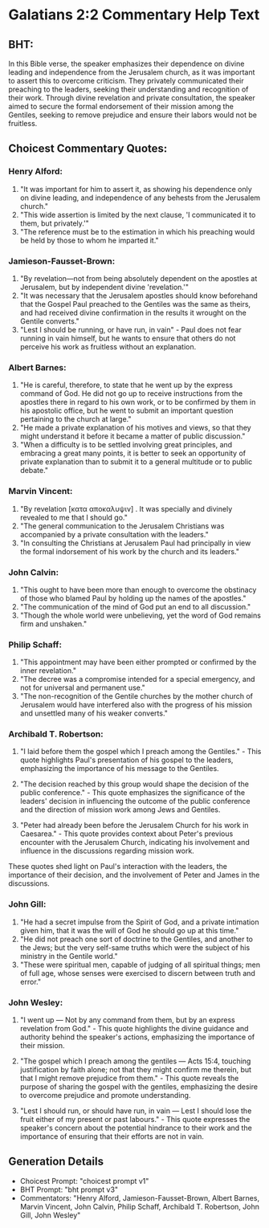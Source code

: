 # Galatians 2:2 Commentary Help Text

## BHT:
In this Bible verse, the speaker emphasizes their dependence on divine leading and independence from the Jerusalem church, as it was important to assert this to overcome criticism. They privately communicated their preaching to the leaders, seeking their understanding and recognition of their work. Through divine revelation and private consultation, the speaker aimed to secure the formal endorsement of their mission among the Gentiles, seeking to remove prejudice and ensure their labors would not be fruitless.

## Choicest Commentary Quotes:
### Henry Alford:
1. "It was important for him to assert it, as showing his dependence only on divine leading, and independence of any behests from the Jerusalem church."
2. "This wide assertion is limited by the next clause, 'I communicated it to them, but privately.'"
3. "The reference must be to the estimation in which his preaching would be held by those to whom he imparted it."

### Jamieson-Fausset-Brown:
1. "By revelation—not from being absolutely dependent on the apostles at Jerusalem, but by independent divine 'revelation.'"
2. "It was necessary that the Jerusalem apostles should know beforehand that the Gospel Paul preached to the Gentiles was the same as theirs, and had received divine confirmation in the results it wrought on the Gentile converts."
3. "Lest I should be running, or have run, in vain" - Paul does not fear running in vain himself, but he wants to ensure that others do not perceive his work as fruitless without an explanation.

### Albert Barnes:
1. "He is careful, therefore, to state that he went up by the express command of God. He did not go up to receive instructions from the apostles there in regard to his own work, or to be confirmed by them in his apostolic office, but he went to submit an important question pertaining to the church at large."
2. "He made a private explanation of his motives and views, so that they might understand it before it became a matter of public discussion."
3. "When a difficulty is to be settled involving great principles, and embracing a great many points, it is better to seek an opportunity of private explanation than to submit it to a general multitude or to public debate."

### Marvin Vincent:
1. "By revelation [κατα αποκαλυψιν] . It was specially and divinely revealed to me that I should go."
2. "The general communication to the Jerusalem Christians was accompanied by a private consultation with the leaders."
3. "In consulting the Christians at Jerusalem Paul had principally in view the formal indorsement of his work by the church and its leaders."

### John Calvin:
1. "This ought to have been more than enough to overcome the obstinacy of those who blamed Paul by holding up the names of the apostles."
2. "The communication of the mind of God put an end to all discussion."
3. "Though the whole world were unbelieving, yet the word of God remains firm and unshaken."

### Philip Schaff:
1. "This appointment may have been either prompted or confirmed by the inner revelation."
2. "The decree was a compromise intended for a special emergency, and not for universal and permanent use."
3. "The non-recognition of the Gentile churches by the mother church of Jerusalem would have interfered also with the progress of his mission and unsettled many of his weaker converts."

### Archibald T. Robertson:
1. "I laid before them the gospel which I preach among the Gentiles." - This quote highlights Paul's presentation of his gospel to the leaders, emphasizing the importance of his message to the Gentiles.

2. "The decision reached by this group would shape the decision of the public conference." - This quote emphasizes the significance of the leaders' decision in influencing the outcome of the public conference and the direction of mission work among Jews and Gentiles.

3. "Peter had already been before the Jerusalem Church for his work in Caesarea." - This quote provides context about Peter's previous encounter with the Jerusalem Church, indicating his involvement and influence in the discussions regarding mission work.

These quotes shed light on Paul's interaction with the leaders, the importance of their decision, and the involvement of Peter and James in the discussions.

### John Gill:
1. "He had a secret impulse from the Spirit of God, and a private intimation given him, that it was the will of God he should go up at this time."
2. "He did not preach one sort of doctrine to the Gentiles, and another to the Jews; but the very self-same truths which were the subject of his ministry in the Gentile world."
3. "These were spiritual men, capable of judging of all spiritual things; men of full age, whose senses were exercised to discern between truth and error."

### John Wesley:
1. "I went up — Not by any command from them, but by an express revelation from God." - This quote highlights the divine guidance and authority behind the speaker's actions, emphasizing the importance of their mission.

2. "The gospel which I preach among the gentiles — Acts 15:4, touching justification by faith alone; not that they might confirm me therein, but that I might remove prejudice from them." - This quote reveals the purpose of sharing the gospel with the gentiles, emphasizing the desire to overcome prejudice and promote understanding.

3. "Lest I should run, or should have run, in vain — Lest I should lose the fruit either of my present or past labours." - This quote expresses the speaker's concern about the potential hindrance to their work and the importance of ensuring that their efforts are not in vain.


## Generation Details
- Choicest Prompt: "choicest prompt v1"
- BHT Prompt: "bht prompt v3"
- Commentators: "Henry Alford, Jamieson-Fausset-Brown, Albert Barnes, Marvin Vincent, John Calvin, Philip Schaff, Archibald T. Robertson, John Gill, John Wesley"
